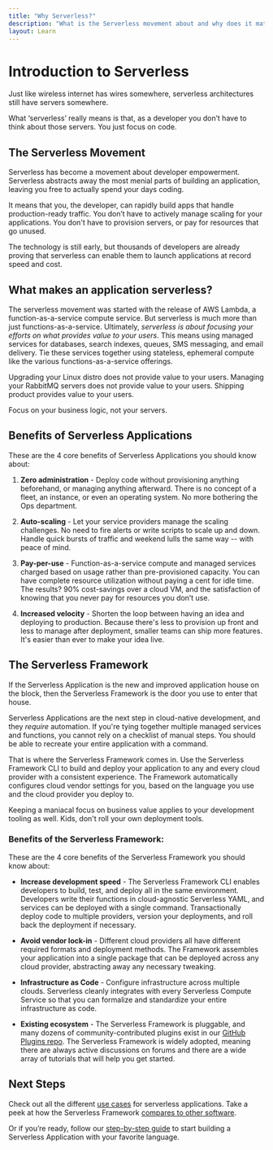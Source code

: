 ```yaml
---
title: "Why Serverless?"
description: "What is the Serverless movement about and why does it matter?"
layout: Learn
---
```


# Introduction to Serverless

Just like wireless internet has wires somewhere, serverless architectures still have servers somewhere.

What ‘serverless’ really means is that, as a developer you don’t have to think about those servers. You just focus on code.

## The Serverless Movement

Serverless has become a movement about developer empowerment. Serverless abstracts away the most menial parts of building an application, leaving you free to actually spend your days coding.

It means that you, the developer, can rapidly build apps that handle production-ready traffic. You don’t have to actively manage scaling for your applications. You don't have to provision servers, or pay for resources that go unused.

The technology is still early, but thousands of developers are already proving that serverless can enable them to launch applications at record speed and cost.

## What makes an application serverless?

The serverless movement was started with the release of AWS Lambda, a function-as-a-service compute service. But serverless is much more than just functions-as-a-service. Ultimately, _serverless is about focusing your efforts on what provides value to your users_. This means using managed services for databases, search indexes, queues, SMS messaging, and email delivery. Tie these services together using stateless, ephemeral compute like the various functions-as-a-service offerings.

Upgrading your Linux distro does not provide value to your users. Managing your RabbitMQ servers does not provide value to your users. Shipping product provides value to your users.

Focus on your business logic, not your servers.

## Benefits of Serverless Applications

These are the 4 core benefits of Serverless Applications you should know about:

1. **Zero administration** - Deploy code without provisioning anything beforehand, or managing anything afterward. There is no concept of a fleet, an instance, or even an operating system. No more bothering the Ops department.

2. **Auto-scaling** - Let your service providers manage the scaling challenges. No need to fire alerts or write scripts to scale up and down. Handle quick bursts of traffic and weekend lulls the same way -- with peace of mind.

3. **Pay-per-use** - Function-as-a-service compute and managed services charged based on usage rather than pre-provisioned capacity. You can have complete resource utilization without paying a cent for idle time. The results? 90% cost-savings over a cloud VM, and the satisfaction of knowing that you never pay for resources you don’t use.

4. **Increased velocity** - Shorten the loop between having an idea and deploying to production. Because there's less to provision up front and less to manage after deployment, smaller teams can ship more features. It's easier than ever to make your idea live.

## The Serverless Framework

If the Serverless Application is the new and improved application house on the block, then the Serverless Framework is the door you use to enter that house.

Serverless Applications are the next step in cloud-native development, and they _require_ automation. If you're tying together multiple managed services and functions, you cannot rely on a checklist of manual steps. You should be able to recreate your entire application with a command.

That is where the Serverless Framework comes in. Use the Serverless Framework CLI to build and deploy your application to any and every cloud provider with a consistent experience. The Framework automatically configures cloud vendor settings for you, based on the language you use and the cloud provider you deploy to.

Keeping a maniacal focus on business value applies to your development tooling as well. Kids, don't roll your own deployment tools.

### Benefits of the Serverless Framework:

These are the 4 core benefits of the Serverless Framework you should know about:

* **Increase development speed** - The Serverless Framework CLI enables developers to build, test, and deploy all in the same environment. Developers write their functions in cloud-agnostic Serverless YAML, and services can be deployed with a single command. Transactionally deploy code to multiple providers, version your deployments, and roll back the deployment if necessary.

* **Avoid vendor lock-in** - Different cloud providers all have different required formats and deployment methods. The Framework assembles your application into a single package that can be deployed across any cloud provider, abstracting away any necessary tweaking.

* **Infrastructure as Code** - Configure infrastructure across multiple clouds. Serverless cleanly integrates with every Serverless Compute Service so that you can formalize and standardize your entire infrastructure as code.

* **Existing ecosystem** - The Serverless Framework is pluggable, and many dozens of community-contributed plugins exist in our [GitHub Plugins repo](https://github.com/serverless/plugins). The Serverless Framework is widely adopted, meaning there are always active discussions on forums and there are a wide array of tutorials that will help you get started.

## Next Steps

Check out all the different [use cases](./use-cases.md) for serverless applications. Take a peek at how the Serverless Framework [compares to other software](./serverless-vs-other.md).

Or if you’re ready, follow our [step-by-step guide](./getting-started) to start building a Serverless Application with your favorite language.
